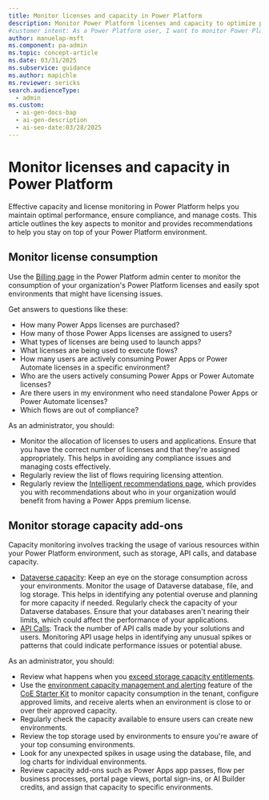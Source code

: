 ```yaml
---
title: Monitor licenses and capacity in Power Platform
description: Monitor Power Platform licenses and capacity to optimize performance, ensure compliance, and manage costs effectively. Learn key strategies and tools to stay in control.
#customer intent: As a Power Platform user, I want to monitor Power Platform license consumption so that I can ensure compliance and manage costs effectively.
author: manuelap-msft
ms.component: pa-admin
ms.topic: concept-article
ms.date: 03/31/2025
ms.subservice: guidance
ms.author: mapichle
ms.reviewer: sericks
search.audienceType:
  - admin
ms.custom:
  - ai-gen-docs-bap
  - ai-gen-description
  - ai-seo-date:03/28/2025
---
```


# Monitor licenses and capacity in Power Platform

Effective capacity and license monitoring in Power Platform helps you maintain optimal performance, ensure compliance, and manage costs. This article outlines the key aspects to monitor and provides recommendations to help you stay on top of your Power Platform environment.

## Monitor license consumption

Use the [Billing page](/power-platform/admin/view-license-consumption-issues) in the Power Platform admin center to monitor the consumption of your organization's Power Platform licenses and easily spot environments that might have licensing issues. 

Get answers to questions like these:

- How many Power Apps licenses are purchased?
- How many of those Power Apps licenses are assigned to users?
- What types of licenses are being used to launch apps?
- What licenses are being used to execute flows?
- How many users are actively consuming Power Apps or Power Automate licenses in a specific environment?
- Who are the users actively consuming Power Apps or Power Automate licenses?
- Are there users in my environment who need standalone Power Apps or Power Automate licenses?
- Which flows are out of compliance?

As an administrator, you should:

- Monitor the allocation of licenses to users and applications. Ensure that you have the correct number of licenses and that they're assigned appropriately. This helps in avoiding any compliance issues and managing costs effectively.
- Regularly review the list of flows requiring licensing attention.
- Regularly review the [Intelligent recommendations page](/power-platform/admin/get-recommendations-licensing), which provides you with recommendations about who in your organization would benefit from having a Power Apps premium license.

## Monitor storage capacity add-ons

Capacity monitoring involves tracking the usage of various resources within your Power Platform environment, such as storage, API calls, and database capacity.

- [Dataverse capacity](/power-platform/admin/capacity-storage): Keep an eye on the storage consumption across your environments. Monitor the usage of Dataverse database, file, and log storage. This helps in identifying any potential overuse and planning for more capacity if needed. Regularly check the capacity of your Dataverse databases. Ensure that your databases aren't nearing their limits, which could affect the performance of your applications.
- [API Calls](/power-platform/admin/analytics-common-data-service#api-call-statistics): Track the number of API calls made by your solutions and users. Monitoring API usage helps in identifying any unusual spikes or patterns that could indicate performance issues or potential abuse.

As an administrator, you should:

- Review what happens when you [exceed storage capacity entitlements](/power-platform/admin/capacity-storage#changes-for-exceeding-storage-capacity-entitlements).
- Use the [environment capacity management and alerting](/power-platform/guidance/coe/capacity-alerting) feature of the [CoE Starter Kit](/power-platform/guidance/coe/starter-kit) to monitor capacity consumption in the tenant, configure approved limits, and receive alerts when an environment is close to or over their approved capacity.
- Regularly check the capacity available to ensure users can create new environments.
- Review the top storage used by environments to ensure you're aware of your top consuming environments.
- Look for any unexpected spikes in usage using the database, file, and log charts for individual environments.
- Review capacity add-ons such as Power Apps app passes, flow per business processes, portal page views, portal sign-ins, or AI Builder credits, and assign that capacity to specific environments.

